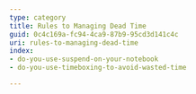 ```yaml
---
type: category
title: Rules to Managing Dead Time
guid: 0c4c169a-fc94-4ca9-87b9-95cd3d141c4c
uri: rules-to-managing-dead-time
index:
- do-you-use-suspend-on-your-notebook
- do-you-use-timeboxing-to-avoid-wasted-time

---
```

 

